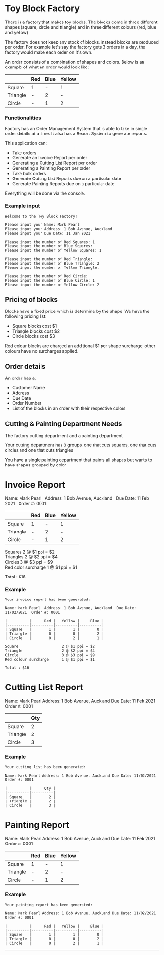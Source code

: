 #  Toy Block Factory

There is a factory that makes toy blocks. The blocks come in three different shapes (square, circle and triangle) and in three different colours (red, blue and yellow)

The factory does not keep any stock of blocks, instead blocks are produced per order. For example let's say the factory gets 3 orders in a day, the factory would make each order on it's own. 

An order consists of a combination of shapes and colors. Below is an example of what an order would look like:  

|          | Red | Blue | Yellow |  
|----------|-----|------|--------|  
| Square   | 1   | -    | 1      |  
| Triangle | -   | 2    | -      |  
| Circle   | -   | 1    | 2      |  




### Functionalities

Factory has an Order Management System that is able to take in single order details at a time. It also has a Report System to generate reports. 

This application can:
- Take orders
- Generate an Invoice Report per order
- Generating a Cutting List Report per order
- Generating a Painting Report per order
- Take bulk orders
- Generate Cutting List Reports due on a particular date
- Generate Painting Reports due on a particular date

Everything will be done via the console.

### Example input
~~~
Welcome to the Toy Block Factory!

Please input your Name: Mark Pearl  
Please input your Address: 1 Bob Avenue, Auckland
Please input your Due Date: 11 Jan 2021

Please input the number of Red Squares: 1
Please input the number of Blue Squares: 
Please input the number of Yellow Squares: 1

Please input the number of Red Triangle:
Please input the number of Blue Triangle: 2
Please input the number of Yellow Triangle:

Please input the number of Red Circle:
Please input the number of Blue Circle: 1
Please input the number of Yellow Circle: 2

~~~

## Pricing of blocks

Blocks have a fixed price which is determine by the shape. We have the following pricing list:

- Square blocks cost $1 
- Triangle blocks cost $2 
- Circle blocks cost $3

Red colour blocks are charged an additional $1 per shape surcharge, other colours have no surcharges applied.

## Order details

An order has a:
- Customer Name
- Address
- Due Date
- Order Number
- List of the blocks in an order with their respective colors

## Cutting & Painting Department Needs

The factory cutting department and a painting department

Your cutting department has 3 groups, one that cuts squares, one that cuts circles and one that cuts triangles

You have a single painting department that paints all shapes but wants to have shapes grouped by color

# Invoice Report

Name: Mark Pearl &nbsp;
Address: 1 Bob Avenue, Auckland &nbsp;
Due Date: 11 Feb 2021 &nbsp;
Order #: 0001 

|          | Red | Blue | Yellow |
|----------|-----|------|--------|
| Square   | 1   | -    | 1      |
| Triangle | -   | 2    | -      |
| Circle   | -   | 1    | 2      |

Squares 		2 @ $1 ppi = $2  
Triangles		2 @ $2 ppi = $4  
Circles			3 @ $3 ppi = $9  
Red color surcharge	1 @ $1 ppi = $1  

Total : $16

### Example
~~~
Your invoice report has been generated:

Name: Mark Pearl  Address: 1 Bob Avenue, Auckland  Due Date: 11/02/2021  Order #: 0001

|          |      Red |   Yellow |     Blue |
|----------|----------|----------|----------|
| Square   |        1 |        1 |        0 |
| Triangle |        0 |        0 |        2 |
| Circle   |        0 |        2 |        1 |

Square                    2 @ $1 ppi = $2
Triangle                  2 @ $2 ppi = $4
Circle                    3 @ $3 ppi = $9
Red colour surcharge      1 @ $1 ppi = $1

Total : $16

~~~

# Cutting List Report

Name: Mark Pearl 
Address: 1 Bob Avenue, Auckland 
Due Date: 11 Feb 2021 
Order #: 0001

|          | Qty |
|----------|-----|
| Square   | 2   |
| Triangle | 2   |
| Circle   | 3   |

### Example 

~~~
Your cutting list has been generated:

Name: Mark Pearl Address: 1 Bob Avenue, Auckland Due Date: 11/02/2021 Order #: 0001

|          |      Qty |
|----------|----------|
| Square   |        2 |
| Triangle |        2 |
| Circle   |        3 |

~~~

# Painting Report

Name: Mark Pearl 
Address: 1 Bob Avenue, Auckland 
Due Date: 11 Feb 2021 
Order #: 0001

|          | Red | Blue | Yellow |
|----------|-----|------|--------|
| Square   | 1   | -    | 1      |
| Triangle | -   | 2    | -      |
| Circle   | -   | 1    | 2      |

### Example
~~~
Your painting report has been generated:

Name: Mark Pearl Address: 1 Bob Avenue, Auckland Due Date: 11/02/2021 Order #: 0001

|          |      Red |   Yellow |     Blue |
|----------|----------|----------|----------|
| Square   |        1 |        1 |        0 |
| Triangle |        0 |        0 |        2 |
| Circle   |        0 |        2 |        1 |

~~~

------------------------------------------------------------------------------------------------------------

